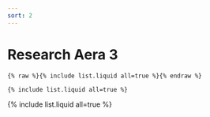 ```yaml
---
sort: 2
---
```


# Research Aera 3

```
{% raw %}{% include list.liquid all=true %}{% endraw %}

{% include list.liquid all=true %}
```

{% include list.liquid all=true %}
